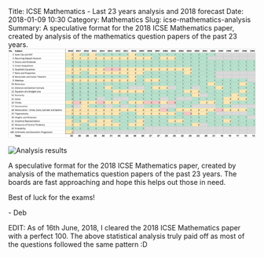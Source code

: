 Title: ICSE Mathematics - Last 23 years analysis and 2018 forecast
Date: 2018-01-09 10:30
Category: Mathematics
Slug: icse-mathematics-analysis
Summary: A speculative format for the 2018 ICSE Mathematics paper, created by analysis of the mathematics question papers of the past 23 years. ![Analysis results](/articles/2018/res/icse_math_analysis.png)

![Analysis results]({static}res/icse_math_analysis.png)

A speculative format for the 2018 ICSE Mathematics paper, created by analysis of the mathematics question papers of the past 23 years. The boards are fast approaching and hope this helps out those in need.

Best of luck for the exams!

\- Deb

EDIT: As of 16th June, 2018, I cleared the 2018 ICSE Mathematics paper with a perfect 100. The above statistical analysis truly paid off as most of the questions followed the same pattern :D
